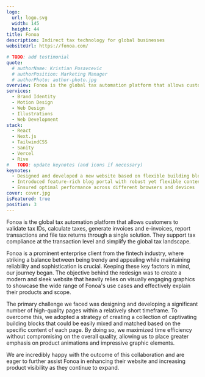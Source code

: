 ```yaml
---
logo:
  url: logo.svg
  width: 145
  height: 44
title: Fonoa
description: Indirect tax technology for global businesses
websiteUrl: https://fonoa.com/

# TODO: add testimonial
quote:
  # authorName: Kristian Posavcevic
  # authorPosition: Marketing Manager
  # authorPhoto: author-photo.jpg
overview: Fonoa is the global tax automation platform that allows customers to validate tax IDs, calculate taxes, generate invoices and e-invoices, report transactions and file tax returns through a single solution. They support tax compliance at the transaction level and simplify the global tax landscape.
services:
  - Brand Identity
  - Motion Design
  - Web Design
  - Illustrations
  - Web Development
stack:
  - React
  - Next.js
  - TailwindCSS
  - Sanity
  - Vercel
  - Rive
#   TODO: update keynotes (and icons if necessary)
keynotes:
  - Designed and developed a new website based on flexible building blocks with enlightening graphics
  - Introduced feature-rich blog portal with robust yet flexible content management system
  - Ensured optimal performance across different browsers and devices
cover: cover.jpg
isFeatured: true
position: 3
---
```


Fonoa is the global tax automation platform that allows customers to validate tax IDs, calculate taxes, generate invoices and e-invoices, report transactions and file tax returns through a single solution. They support tax compliance at the transaction level and simplify the global tax landscape.

Fonoa is a prominent enterprise client from the fintech industry, where striking a balance between being trendy and appealing while maintaining reliability and sophistication is crucial. Keeping these key factors in mind, our journey began. The objective behind the redesign was to create a modern and sleek website that heavily relies on visually engaging graphics to showcase the wide range of Fonoa's use cases and effectively explain their products and scope.

The primary challenge we faced was designing and developing a significant number of high-quality pages within a relatively short timeframe. To overcome this, we adopted a strategy of creating a collection of captivating building blocks that could be easily mixed and matched based on the specific content of each page. By doing so, we maximized time efficiency without compromising on the overall quality, allowing us to place greater emphasis on product animations and impressive graphic elements.

We are incredibly happy with the outcome of this collaboration and are eager to further assist Fonoa in enhancing their website and increasing product visibility as they continue to expand.
